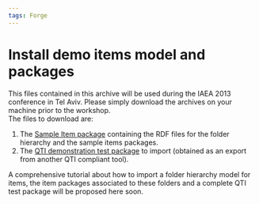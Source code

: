 ```yaml
---
tags: Forge
---
```


Install demo items model and packages
=====================================

This files contained in this archive will be used during the IAEA 2013 conference in Tel Aviv. Please simply download the archives on your machine prior to the workshop.\
The files to download are:

1.  The [Sample Item package](resources/http://forge.taotesting.com/attachments/download/2621/TAO%202.5%20Sample%20item%20package.zip) containing the RDF files for the folder hierarchy and the sample items packages.
2.  The [QTI demonstration test package](resources/http://forge.taotesting.com/attachments/download/2623/DEMO-TEST-QUESTIFY-TEST.zip) to import (obtained as an export from another QTI compliant tool).

A comprehensive tutorial about how to import a folder hierarchy model for items, the item packages associated to these folders and a complete QTI test package will be proposed here soon.

